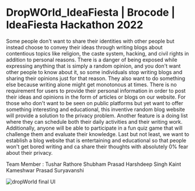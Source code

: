 # DropWOrld_IdeaFiesta | Brocode | IdeaFiesta Hackathon 2022 

Some people don't want to share their identities with other people but instead choose to convey their ideas through writing blogs about contentious topics like religion, the caste system, hacking, and civil rights in addition to personal reasons. There is a danger of being exposed while expressing anything that is simply a random opinion, and you don't want other people to know about it, so some individuals stop writing blogs and sharing their opinions just for that reason. They also want to do something else because writing alone might get monotonous at times.
There is no requirement for users to provide their personal information in order to post their ideas and opinions in the form of articles or blogs on our website. For those who don't want to be seen on public platforms but yet want to offer something interesting and educational, this inventive random blog website will provide a solution to the privacy problem.
Another feature is a doing list where they can schedule both their daily activities and their writing work. Additionally, anyone will be able to participate in a fun quiz game that will challenge them and evaluate their knowledge.
Last but not least, we want to establish a blog website that is entertaining and educational so that people won't get bored writing and ca share their thoughts with absolutely 0% fear about their privacy.

Team Member : Tushar Rathore
              Shubham Prasad
              Harshdeep Singh Kaint
              Kameshwar Prasad Suryavanshi

![dropWorld final UI](https://user-images.githubusercontent.com/108618796/206200376-c4dbfa63-6ce2-40e6-9712-76da0f8a60c9.jpg)
